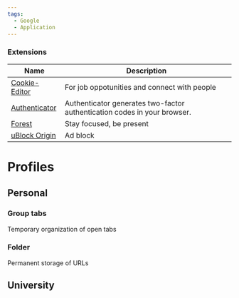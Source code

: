 ```yaml
---
tags:
  - Google
  - Application
---
```

### Extensions

| Name                                                                                                                  | Description                                                              |
| --------------------------------------------------------------------------------------------------------------------- | ------------------------------------------------------------------------ |
| [Cookie-Editor](https://chromewebstore.google.com/detail/cookie-editor/hlkenndednhfkekhgcdicdfddnkalmdm)              | For job oppotunities and connect with people                             |
| [Authenticator](https://chromewebstore.google.com/detail/authenticator/bhghoamapcdpbohphigoooaddinpkbai)              | Authenticator generates two-factor authentication codes in your browser. |
| [Forest](https://chromewebstore.google.com/detail/forest-stay-focused-be-pr/kjacjjdnoddnpbbcjilcajfhhbdhkpgk)         | Stay focused, be present                                                 |
| [uBlock Origin](https://chromewebstore.google.com/detail/ublock-origin/cjpalhdlnbpafiamejdnhcphjbkeiagm)              | Ad block                                                                 |


# Profiles

## Personal

### Group tabs

Temporary organization of open tabs
### Folder

Permanent storage of URLs

## University